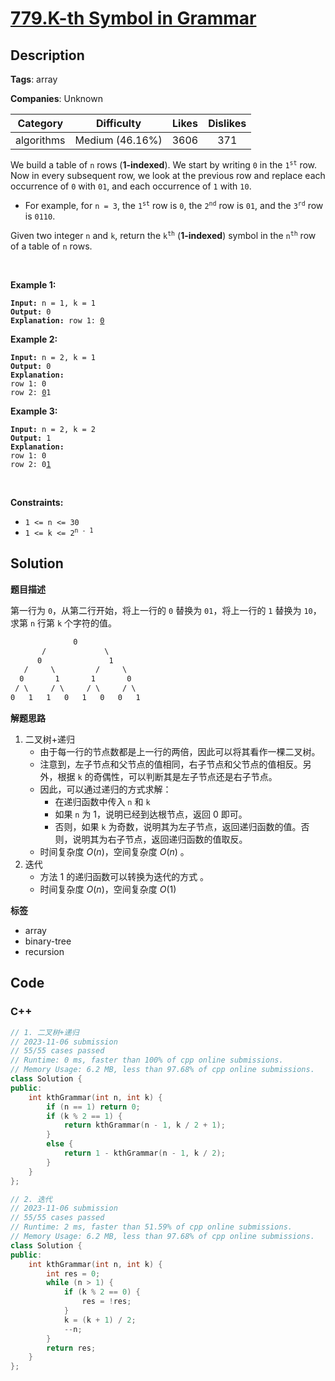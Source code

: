 # [779.K-th Symbol in Grammar](https://leetcode.com/problems/k-th-symbol-in-grammar/description/)

## Description

**Tags**: array

**Companies**: Unknown

|  Category  |   Difficulty    | Likes | Dislikes |
| :--------: | :-------------: | :---: | :------: |
| algorithms | Medium (46.16%) | 3606  |   371    |

<p>We build a table of <code>n</code> rows (<strong>1-indexed</strong>). We start by writing <code>0</code> in the <code>1<sup>st</sup></code> row. Now in every subsequent row, we look at the previous row and replace each occurrence of <code>0</code> with <code>01</code>, and each occurrence of <code>1</code> with <code>10</code>.</p>
<ul>
  <li>For example, for <code>n = 3</code>, the <code>1<sup>st</sup></code> row is <code>0</code>, the <code>2<sup>nd</sup></code> row is <code>01</code>, and the <code>3<sup>rd</sup></code> row is <code>0110</code>.</li>
</ul>
<p>Given two integer <code>n</code> and <code>k</code>, return the <code>k<sup>th</sup></code> (<strong>1-indexed</strong>) symbol in the <code>n<sup>th</sup></code> row of a table of <code>n</code> rows.</p>
<p>&nbsp;</p>
<p><strong class="example">Example 1:</strong></p>
<pre><code><strong>Input:</strong> n = 1, k = 1
<strong>Output:</strong> 0
<strong>Explanation:</strong> row 1: <u>0</u></code></pre>
<p><strong class="example">Example 2:</strong></p>
<pre><code><strong>Input:</strong> n = 2, k = 1
<strong>Output:</strong> 0
<strong>Explanation:</strong>
row 1: 0
row 2: <u>0</u>1</code></pre>
<p><strong class="example">Example 3:</strong></p>
<pre><code><strong>Input:</strong> n = 2, k = 2
<strong>Output:</strong> 1
<strong>Explanation:</strong>
row 1: 0
row 2: 0<u>1</u></code></pre>
<p>&nbsp;</p>
<p><strong>Constraints:</strong></p>
<ul>
  <li><code>1 &lt;= n &lt;= 30</code></li>
  <li><code>1 &lt;= k &lt;= 2<sup>n - 1</sup></code></li>
</ul>

## Solution

**题目描述**

第一行为 `0`，从第二行开始，将上一行的 `0` 替换为 `01`，将上一行的 `1` 替换为 `10`，求第 `n` 行第 `k` 个字符的值。

```txt
              0
       /             \
      0               1
   /     \         /     \
  0       1       1       0
 / \     / \     / \     / \
0   1   1   0   1   0   0   1
```

**解题思路**

1. 二叉树+递归
   - 由于每一行的节点数都是上一行的两倍，因此可以将其看作一棵二叉树。
   - 注意到，左子节点和父节点的值相同，右子节点和父节点的值相反。另外，根据 `k` 的奇偶性，可以判断其是左子节点还是右子节点。
   - 因此，可以通过递归的方式求解：
     - 在递归函数中传入 `n` 和 `k`
     - 如果 `n` 为 1，说明已经到达根节点，返回 0 即可。
     - 否则，如果 `k` 为奇数，说明其为左子节点，返回递归函数的值。否则，说明其为右子节点，返回递归函数的值取反。
   - 时间复杂度 $O(n)$，空间复杂度 $O(n)$ 。
2. 迭代
   - 方法 1 的递归函数可以转换为迭代的方式 。
   - 时间复杂度 $O(n)$，空间复杂度 $O(1)$

**标签**

- array
- binary-tree
- recursion

<!-- code start -->
## Code

### C++

```cpp
// 1. 二叉树+递归
// 2023-11-06 submission
// 55/55 cases passed
// Runtime: 0 ms, faster than 100% of cpp online submissions.
// Memory Usage: 6.2 MB, less than 97.68% of cpp online submissions.
class Solution {
public:
    int kthGrammar(int n, int k) {
        if (n == 1) return 0;
        if (k % 2 == 1) {
            return kthGrammar(n - 1, k / 2 + 1);
        }
        else {
            return 1 - kthGrammar(n - 1, k / 2);
        }
    }
};
```

```cpp
// 2. 迭代
// 2023-11-06 submission
// 55/55 cases passed
// Runtime: 2 ms, faster than 51.59% of cpp online submissions.
// Memory Usage: 6.2 MB, less than 97.68% of cpp online submissions.
class Solution {
public:
    int kthGrammar(int n, int k) {
        int res = 0;
        while (n > 1) {
            if (k % 2 == 0) {
                res = !res;
            }
            k = (k + 1) / 2;
            --n;
        }
        return res;
    }
};
```

<!-- code end -->
